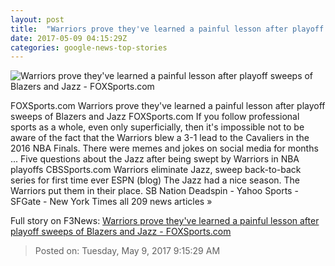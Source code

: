 ```yaml
---
layout: post
title:  "Warriors prove they've learned a painful lesson after playoff sweeps of Blazers and Jazz - FOXSports.com"
date: 2017-05-09 04:15:29Z
categories: google-news-top-stories
---
```


![Warriors prove they've learned a painful lesson after playoff sweeps of Blazers and Jazz - FOXSports.com](http://b.fssta.com/uploads/2017/05/050617-nba-golden-state-warriors-utah-jazz-stephen-curry.vresize.1200.630.high.0.jpg)

FOXSports.com Warriors prove they've learned a painful lesson after playoff sweeps of Blazers and Jazz FOXSports.com If you follow professional sports as a whole, even only superficially, then it's impossible not to be aware of the fact that the Warriors blew a 3-1 lead to the Cavaliers in the 2016 NBA Finals. There were memes and jokes on social media for months ... Five questions about the Jazz after being swept by Warriors in NBA playoffs CBSSports.com Warriors eliminate Jazz, sweep back-to-back series for first time ever ESPN (blog) The Jazz had a nice season. The Warriors put them in their place. SB Nation Deadspin - Yahoo Sports - SFGate - New York Times all 209 news articles »


Full story on F3News: [Warriors prove they've learned a painful lesson after playoff sweeps of Blazers and Jazz - FOXSports.com](http://www.f3nws.com/n/GZJUqG)

> Posted on: Tuesday, May 9, 2017 9:15:29 AM
